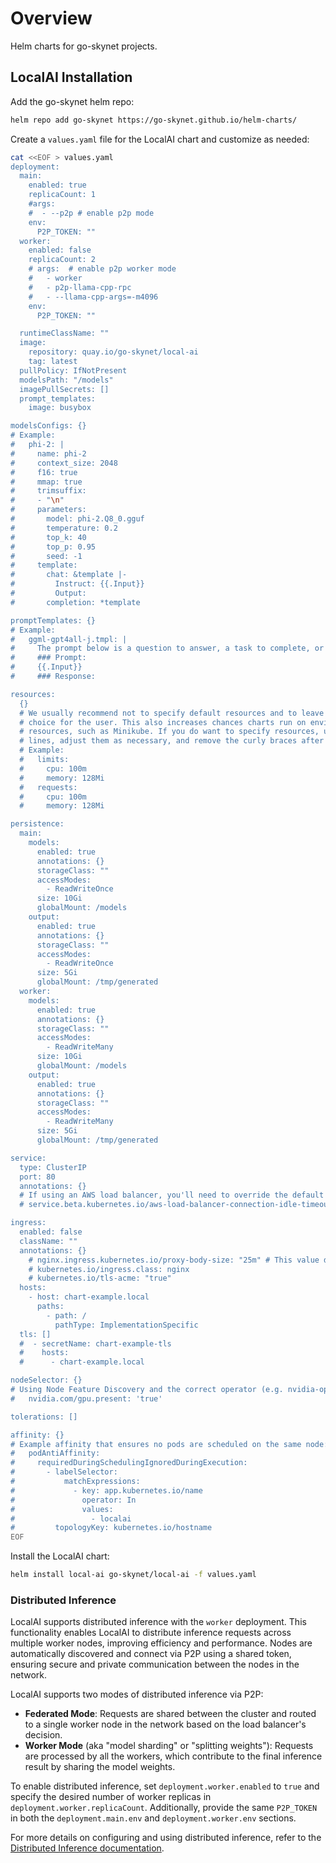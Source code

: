 # Overview
Helm charts for go-skynet projects.

## LocalAI Installation
Add the go-skynet helm repo:
```bash
helm repo add go-skynet https://go-skynet.github.io/helm-charts/
```

Create a `values.yaml` file for the LocalAI chart and customize as needed:
```bash
cat <<EOF > values.yaml
deployment:
  main:
    enabled: true
    replicaCount: 1
    #args:
    #  - --p2p # enable p2p mode
    env:
      P2P_TOKEN: ""
  worker:
    enabled: false
    replicaCount: 2
    # args:  # enable p2p worker mode
    #   - worker
    #   - p2p-llama-cpp-rpc
    #   - --llama-cpp-args=-m4096
    env:
      P2P_TOKEN: ""

  runtimeClassName: ""
  image:
    repository: quay.io/go-skynet/local-ai
    tag: latest
  pullPolicy: IfNotPresent
  modelsPath: "/models"
  imagePullSecrets: []
  prompt_templates:
    image: busybox

modelsConfigs: {}
# Example:
#   phi-2: |
#     name: phi-2
#     context_size: 2048
#     f16: true
#     mmap: true
#     trimsuffix:
#     - "\n"
#     parameters:
#       model: phi-2.Q8_0.gguf
#       temperature: 0.2
#       top_k: 40
#       top_p: 0.95
#       seed: -1
#     template:
#       chat: &template |-
#         Instruct: {{.Input}}
#         Output:
#       completion: *template

promptTemplates: {}
# Example:
#   ggml-gpt4all-j.tmpl: |
#     The prompt below is a question to answer, a task to complete, or a conversation to respond to; decide which and write an appropriate response.
#     ### Prompt:
#     {{.Input}}
#     ### Response:

resources:
  {}
  # We usually recommend not to specify default resources and to leave this as a conscious
  # choice for the user. This also increases chances charts run on environments with little
  # resources, such as Minikube. If you do want to specify resources, uncomment the following
  # lines, adjust them as necessary, and remove the curly braces after 'resources:'.
  # Example:
  #   limits:
  #     cpu: 100m
  #     memory: 128Mi
  #   requests:
  #     cpu: 100m
  #     memory: 128Mi

persistence:
  main:
    models:
      enabled: true
      annotations: {}
      storageClass: ""
      accessModes:
        - ReadWriteOnce
      size: 10Gi
      globalMount: /models
    output:
      enabled: true
      annotations: {}
      storageClass: ""
      accessModes:
        - ReadWriteOnce
      size: 5Gi
      globalMount: /tmp/generated
  worker:
    models:
      enabled: true
      annotations: {}
      storageClass: ""
      accessModes:
        - ReadWriteMany
      size: 10Gi
      globalMount: /models
    output:
      enabled: true
      annotations: {}
      storageClass: ""
      accessModes:
        - ReadWriteMany
      size: 5Gi
      globalMount: /tmp/generated

service:
  type: ClusterIP
  port: 80
  annotations: {}
  # If using an AWS load balancer, you'll need to override the default 60s load balancer idle timeout
  # service.beta.kubernetes.io/aws-load-balancer-connection-idle-timeout: "1200"

ingress:
  enabled: false
  className: ""
  annotations: {}
    # nginx.ingress.kubernetes.io/proxy-body-size: "25m" # This value determines the maxmimum uploadable file size
    # kubernetes.io/ingress.class: nginx
    # kubernetes.io/tls-acme: "true"
  hosts:
    - host: chart-example.local
      paths:
        - path: /
          pathType: ImplementationSpecific
  tls: []
  #  - secretName: chart-example-tls
  #    hosts:
  #      - chart-example.local

nodeSelector: {}
# Using Node Feature Discovery and the correct operator (e.g. nvidia-operator or intel-gpu-plugin), you can schedule nodes
#   nvidia.com/gpu.present: 'true'

tolerations: []

affinity: {}
# Example affinity that ensures no pods are scheduled on the same node:
#   podAntiAffinity:
#     requiredDuringSchedulingIgnoredDuringExecution:
#       - labelSelector:
#           matchExpressions:
#             - key: app.kubernetes.io/name
#               operator: In
#               values:
#                 - localai
#         topologyKey: kubernetes.io/hostname
EOF
```
Install the LocalAI chart:
```bash
helm install local-ai go-skynet/local-ai -f values.yaml
```

### Distributed Inference

LocalAI supports distributed inference with the `worker` deployment. This functionality enables LocalAI to distribute inference requests across multiple worker nodes, improving efficiency and performance. Nodes are automatically discovered and connect via P2P using a shared token, ensuring secure and private communication between the nodes in the network.

LocalAI supports two modes of distributed inference via P2P:

- **Federated Mode**: Requests are shared between the cluster and routed to a single worker node in the network based on the load balancer's decision.
- **Worker Mode** (aka "model sharding" or "splitting weights"): Requests are processed by all the workers, which contribute to the final inference result by sharing the model weights.

To enable distributed inference, set `deployment.worker.enabled` to `true` and specify the desired number of worker replicas in `deployment.worker.replicaCount`. Additionally, provide the same `P2P_TOKEN` in both the `deployment.main.env` and `deployment.worker.env` sections.

For more details on configuring and using distributed inference, refer to the [Distributed Inference documentation](https://localai.io/features/distribute/).
